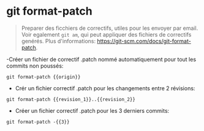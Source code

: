 # git format-patch

> Preparer des ficchiers de correctifs, utiles pour les envoyer par email.
> Voir egalement `git am`, qui peut appliquer des fichiers de correctifs genérés.
> Plus d'informations: <https://git-scm.com/docs/git-format-patch>.

-Créer un fichier de correctif .patch nommé automatiquement pour tout les commits non poussés:

`git format-patch {{origin}}`

- Crér un fichier correctif .patch pour les changements entre 2 révisions:

`git format-patch {{revision_1}}..{{revision_2}}`

- Créer un fichier correctif .patch pour les 3 derniers commits:

`git format-patch -{{3}}`

